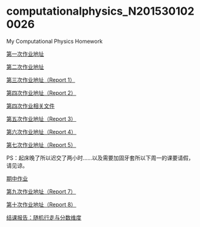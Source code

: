 
# computationalphysics_N2015301020026
My Computational Physics Homework

[第一次作业地址](https://github.com/Cathayaliu/computationalphysics_N2015301020026/blob/master/first_homework.py)


[第二次作业地址](https://github.com/Cathayaliu/computationalphysics_N2015301020026/blob/master/demoanm.py)

[第三次作业地址（Report 1）](https://github.com/Cathayaliu/computationalphysics_N2015301020026/blob/master/report1.md)

[第四次作业地址（Report 2）](https://github.com/Cathayaliu/computationalphysics_N2015301020026/blob/master/report2.md)

[第四次作业相关文件](https://github.com/Cathayaliu/computationalphysics_N2015301020026/tree/master/report2)

[第五次作业地址（Report 3）](https://github.com/Cathayaliu/computationalphysics_N2015301020026/blob/master/4th%20homework/report%204.md)

[第六次作业地址（Report 4）](https://github.com/Cathayaliu/computationalphysics_N2015301020026/blob/master/5th%20homework/report5.md)

[第七次作业地址（Report 5）](https://github.com/Cathayaliu/computationalphysics_N2015301020026/blob/master/6th%20homework/report.md)

PS：起床晚了所以迟交了两小时……以及需要加固牙套所以下周一的课要请假，请见谅。

[期中作业](https://github.com/Cathayaliu/computationalphysics_N2015301020026/blob/master/%E6%9C%9F%E4%B8%AD%E4%BD%9C%E4%B8%9A.md)

[第九次作业地址（Report 7）](https://github.com/Cathayaliu/computationalphysics_N2015301020026/blob/master/9th%20homework/report.md)

[第十次作业地址（Report 8）](https://github.com/Cathayaliu/computationalphysics_N2015301020026/blob/master/10th%20homework/report.md)

[结课报告：随机行走与分数维度](https://github.com/Cathayaliu/computationalphysics_N2015301020026/blob/master/%E5%88%98%E5%BA%86%E5%BA%B7_2015301020026.pdf)

